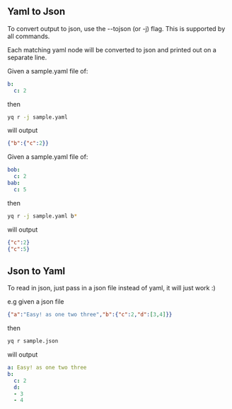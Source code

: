 ## Yaml to Json
To convert output to json, use the --tojson (or -j) flag. This is supported by all commands.

Each matching yaml node will be converted to json and printed out on a separate line.

Given a sample.yaml file of:
```yaml
b:
  c: 2
```
then
```bash
yq r -j sample.yaml
```

will output
```json
{"b":{"c":2}}
```

Given a sample.yaml file of:
```yaml
bob:
  c: 2
bab:
  c: 5
```
then
```bash
yq r -j sample.yaml b*
```

will output
```json
{"c":2}
{"c":5}
```

## Json to Yaml
To read in json, just pass in a json file instead of yaml, it will just work :)

e.g given a json file

```json
{"a":"Easy! as one two three","b":{"c":2,"d":[3,4]}}
```
then
```bash
yq r sample.json
```
will output
```yaml
a: Easy! as one two three
b:
  c: 2
  d:
  - 3
  - 4
```

